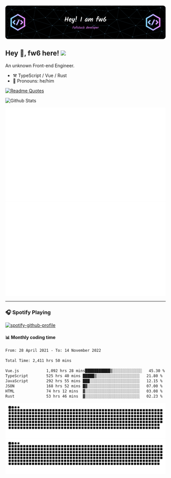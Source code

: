 ![Header](github-header-image.png)

## Hey 👋, fw6 here! <img src="https://github.githubassets.com/images/mona-whisper.gif" height="24" />


An unknown Front-end Engineer.

-   :hammer_and_pick: TypeScript / Vue / Rust
-   :man: Pronouns: he/him


[![Readme Quotes](https://quotes-github-readme.vercel.app/api?type=horizontal&theme=algolia)](https://github.com/piyushsuthar/github-readme-quotes)



![Github Stats](https://github-readme-stats.vercel.app/api?username=fw6&bg_color=30,e96443,904e95&title_color=fff&text_color=fff)

![](https://raw.githubusercontent.com/fw6/github-stats-transparent/output/generated/overview.svg)
![](https://raw.githubusercontent.com/fw6/github-stats-transparent/output/generated/languages.svg)


---

### 🎧 Spotify Playing

<!-- ![spotify-github-profile](/img/default.svg) -->

[![spotify-github-profile](https://spotify-github-profile.vercel.app/api/view?uid=r6wn4hdvypv0lkzyrj0e0pjct&cover_image=true&theme=default&bar_color=53b14f&bar_color_cover=true)](https://github.com/kittinan/spotify-github-profile)
#### :bar_chart: Monthly coding time

<!--START_SECTION:waka-->

```text
From: 28 April 2021 - To: 14 November 2022

Total Time: 2,411 hrs 50 mins

Vue.js            1,092 hrs 28 mins███████████▒░░░░░░░░░░░░░   45.30 %
TypeScript        525 hrs 40 mins █████▒░░░░░░░░░░░░░░░░░░░   21.80 %
JavaScript        292 hrs 55 mins ███░░░░░░░░░░░░░░░░░░░░░░   12.15 %
JSON              168 hrs 52 mins █▓░░░░░░░░░░░░░░░░░░░░░░░   07.00 %
HTML              74 hrs 12 mins  ▓░░░░░░░░░░░░░░░░░░░░░░░░   03.08 %
Rust              53 hrs 46 mins  ▓░░░░░░░░░░░░░░░░░░░░░░░░   02.23 %
```

<!--END_SECTION:waka-->




![github contribution grid snake animation](https://raw.githubusercontent.com/platane/platane/output/github-contribution-grid-snake-dark.svg#gh-dark-mode-only)![github contribution grid snake animation](https://raw.githubusercontent.com/platane/platane/output/github-contribution-grid-snake.svg#gh-light-mode-only)
